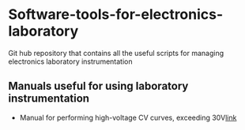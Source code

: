 # Software-tools-for-electronics-laboratory
Git hub repository that contains all the useful scripts for managing electronics laboratory instrumentation

## Manuals useful for using laboratory instrumentation
+ Manual for performing high-voltage CV curves, exceeding 30V[link](https://github.com/polomtt/Software-tools-for-electronics-laboratory/blob/main/Manual/CV_HV_Keithley_4200.pdf)
